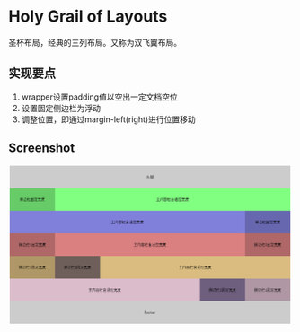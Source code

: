 # Holy Grail of Layouts
圣杯布局，经典的三列布局。又称为双飞翼布局。

## 实现要点

1. wrapper设置padding值以空出一定文档空位
2. 设置固定侧边栏为浮动
3. 调整位置，即通过margin-left(right)进行位置移动

## Screenshot
![screenshot.jpg](https://github.com/Yacent/FEtraining/blob/master/Holy_Grail_of_Layouts/screenshot.jpg?raw=true)